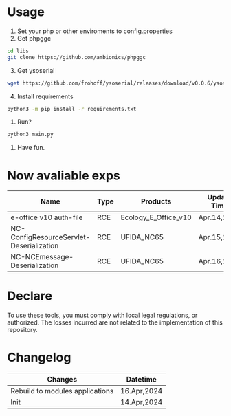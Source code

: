 # Usage
1. Set your php or other enviroments to config.properties
2. Get phpggc
``` bash
cd libs
git clone https://github.com/ambionics/phpggc 
```
3. Get ysoserial
``` bash
wget https://github.com/frohoff/ysoserial/releases/download/v0.0.6/ysoserial-all.jar
```
4. Install requirements
``` bash
python3 -m pip install -r requirements.txt
```
1. Run?
``` bash
python3 main.py
```
1. Have fun.

# Now avaliable exps
|Name|Type|Products|Update Time|
|---|---|---|---|
|e-office v10 auth-file|RCE|Ecology_E_Office_v10|Apr.14,2024|
|NC-ConfigResourceServlet-Deserialization|RCE|UFIDA_NC65|Apr.15,2024|
|NC-NCEmessage-Deserialization|RCE|UFIDA_NC65|Apr.16,2024|

# Declare
To use these tools, you must comply with local legal regulations, or authorized. The losses incurred are not related to the implementation of this repository.

# Changelog
|Changes|Datetime|
|---|---|
|Rebuild to modules applications|16.Apr,2024|
|Init|14.Apr,2024|
